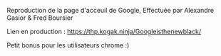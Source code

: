 Reproduction de la page d'acceuil de Google,
Effectuée par Alexandre Gasior & Fred Boursier

Lien en production : https://thp.kogak.ninja/Googleisthenewblack/

Petit bonus pour les utilisateurs chrome :)